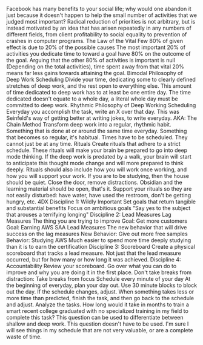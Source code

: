 Facebook has many benefits to your social life; why would one abandon it just because it doesn't happen to help the small number of activities that we judged most important? Radical reduction of priorities is not arbitrary, but is instead motivated by an idea that has arisen repeatedly in any numbers of different fields, from client profitability to social equality to prevention of crashes in computer programs.
The Law of the Vital Few
	80% of given effect is due to 20% of the possible causes
		The most important 20% of activities you dedicate time to toward a goal have 80% on the outcome of the goal.
		Arguing that the other 80% of activities is important is null (Depending on the total activities), time spent away from that vital 20% means far less gains towards attaining the goal.
Bimodal Philosophy of Deep Work Scheduling
	Divide your time, dedicating some to clearly defined stretches of deep work, and the rest open to everything else.
	This amount of time dedicated to deep work has to at least be one entire day. The time dedicated doesn't equate to a whole day, a literal whole day must be committed to deep work.
Rhythmic Philosophy of Deep Working Scheduling
	Everyday you accomplish the task, write an X over that day. This was Seinfeld's way of getting better at writing jokes, to write everyday.
		AKA: The Chain Method
	Transform deep work into a regular, rhythmic habit. Something that is done at or around the same time everyday. Something that becomes so regular, it's habitual.
		Times have to be scheduled. They cannot just be at any time.
Rituals
	Create rituals that adhere to a strict schedule.
		These rituals will make your brain be prepared to go into deep mode thinking. If the deep work is predated by a walk, your brain will start to anticipate this thought mode change and will more prepared to think deeply.
	Rituals should also include how you will work once working, and how you will support your work.
		If you are to be studying, then the house should be quiet. Close the door, remove distractions. Obsidian and the learning material should be open, that's it.
		Support your rituals so they are not easily disturbed: have water, have used the restroom, don't be getting hungry, etc.
4DX
	Discipline 1: Wildly Important
		Set goals that return tangible and substantial benefits
		Focus on ambitious goals
		"Say yes to the subject that arouses a terrifying longing"
	Discipline 2: Lead Measures
		Lag Measures
			The thing you are trying to improve
				Goal: Get more customers
				Goal: Earning AWS SAA
		Lead Measures
			The new behavior that will drive success on the lag measures
				New Behavior: Give out more free samples
				Behavior: Studying AWS
					Much easier to spend more time deeply studying than it is to earn the certification
	Discipline 3: Scoreboard
		Create a physical scoreboard that tracks a lead measure. Not just that the lead measure occurred, but for how many or how long it was achieved.
	Discipline 4: Accountability
		Review your scoreboard. Go over what you can do to improve and why you are doing it in the first place.
Don't take breaks from distraction: Take breaks from focus
Schedule every minute of your day
	At the beginning of everyday, plan your day out. Use 30 minute blocks to block out the day.
		If the schedule changes, adjust. When something takes less or more time than predicted, finish the task, and then go back to the schedule and adjust.
	Analyze the tasks.
		How long would it take in months to train a smart recent college graduated with no specialized training in my field to complete this task?
			This question can be used to differentiate between shallow and deep work.
			This question doesn't have to be used. I'm sure I will see things in my schedule that are not very valuable, or are a complete waste of time.